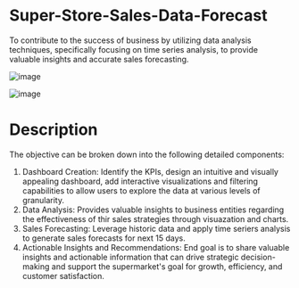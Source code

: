 # Super-Store-Sales-Data-Forecast

To contribute to the success of business by utilizing data analysis techniques, specifically focusing on time series analysis, to provide valuable insights and accurate sales forecasting.

![image](https://github.com/yash733/Super-Store-Sales-Data-Forecast/assets/100533686/2cf4e420-0c0e-4018-b893-c7474e95c20e)

![image](https://github.com/yash733/Super-Store-Sales-Data-Forecast/assets/100533686/0da5c5ab-f628-4b59-9ace-d10e2e148e13)

# Description #
The objective can be broken down into the following detailed components:
1. Dashboard Creation: Identify the KPIs, design an intuitive and visually appealing dashboard, add interactive visualizations and filtering capabilities to allow users to explore the data at various levels of granularity.
2. Data Analysis: Provides valuable insights to business entities regarding the effectiveness of thir sales strategies through visuazation and charts.
3. Sales Forecasting: Leverage historic data and apply time seriers analysis to generate sales forecasts for next 15 days.
4. Actionable Insights and Recommendations: End goal is to share valuable insights and actionable information that can drive strategic decision-making and support the supermarket's goal for growth, efficiency, and customer satisfaction.
